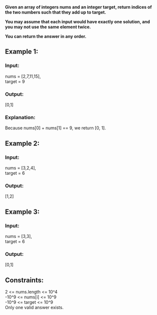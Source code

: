 **Given an array of integers nums and an integer target, return indices of the two numbers such that they add up to target.**

**You may assume that each input would have exactly one solution, and you may not use the same element twice.**

**You can return the answer in any order.**

 

## Example 1:

### Input: 
nums = [2,7,11,15],   
target = 9  
### Output: 
[0,1]  

### Explanation: 

Because nums[0] + nums[1] == 9, we return [0, 1].

## Example 2:

### Input: 
nums = [3,2,4],  
target = 6
### Output: 
[1,2]

## Example 3:

### Input: 
nums = [3,3],  
target = 6
### Output: 
[0,1]
 

## Constraints:

2 <= nums.length <= 10^4  
-10^9 <= nums[i] <= 10^9  
-10^9 <= target <= 10^9  
Only one valid answer exists.